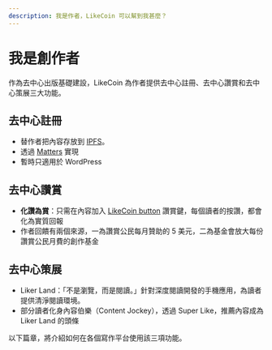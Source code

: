 ```yaml
---
description: 我是作者，LikeCoin 可以幫到我甚麼？
---
```


# 我是創作者

作為去中心出版基礎建設，LikeCoin 為作者提供去中心註冊、去中心讚賞和去中心策展三大功能。

## 去中心註冊 <a id="decentralized-registry"></a>

* 替作者把內容存放到 [IPFS](https://ipfs.io)。
* 透過 [Matters](https://matters.news/) 實現
* 暫時只適用於  WordPress

## 去中心讚賞 <a id="decentralized-rewards"></a>

* **化讚為賞**：只需在內容加入 [LikeCoin button](https://docs.like.co/v/zh/user-guide/content-creators/likecoin-button) 讚賞鍵，每個讀者的按讚，都會化為實質回報
* 作者回饋有兩個來源，一為讚賞公民每月贊助的 5 美元，二為基金會放大每份讚賞公民月費的創作基金

## 去中心策展 <a id="decentralized-curation"></a>

* Liker Land：「不是瀏覽，而是閱讀。」針對深度閱讀開發的手機應用，為讀者提供清淨閱讀環境。
* 部分讀者化身內容伯樂（Content Jockey），透過 Super Like，推薦內容成為 Liker Land 的頭條



以下篇章，將介紹如何在各個寫作平台使用該三項功能。

